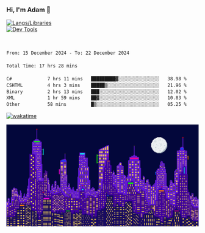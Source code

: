 ### Hi, I'm Adam 👋

[![Langs/Libraries](https://skillicons.dev/icons?i=cs,dotnet,js,css,html,sass,ts,jquery,bootstrap)](https://skillicons.dev)
<br/>
[![Dev Tools](https://skillicons.dev/icons?i=git,github,githubactions,visualstudio)](https://skillicons.dev)

<br/>

<!--START_SECTION:waka-->

```txt
From: 15 December 2024 - To: 22 December 2024

Total Time: 17 hrs 28 mins

C#             7 hrs 11 mins   █████████▓░░░░░░░░░░░░░░░   38.98 %
CSHTML         4 hrs 3 mins    █████▒░░░░░░░░░░░░░░░░░░░   21.96 %
Binary         2 hrs 13 mins   ███░░░░░░░░░░░░░░░░░░░░░░   12.02 %
XML            1 hr 59 mins    ██▓░░░░░░░░░░░░░░░░░░░░░░   10.83 %
Other          58 mins         █▒░░░░░░░░░░░░░░░░░░░░░░░   05.25 %
```

<!--END_SECTION:waka-->

[![wakatime](https://wakatime.com/badge/user/2234bda2-efd3-47c5-8724-79108edfe9aa.svg)](https://wakatime.com/@2234bda2-efd3-47c5-8724-79108edfe9aa)

![Pixelated city at night](./media/city.gif)
